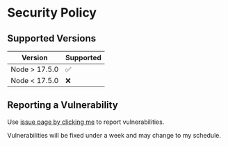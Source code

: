 # Security Policy

## Supported Versions

| Version       | Supported |
|---------------|-----------|
| Node > 17.5.0 | ✅         |
| Node < 17.5.0 | ❌         |

## Reporting a Vulnerability

Use [issue page by clicking me](https://github.com/OguzhanUmutlu/DJSTemplate/issues) to report vulnerabilities.

Vulnerabilities will be fixed under a week and may change to my schedule.
